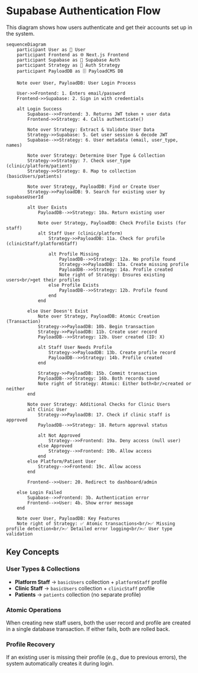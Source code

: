 # Supabase Authentication Flow

This diagram shows how users authenticate and get their accounts set up in the system.

```mermaid
sequenceDiagram
    participant User as 👤 User
    participant Frontend as 🌐 Next.js Frontend
    participant Supabase as 🔐 Supabase Auth
    participant Strategy as 🎯 Auth Strategy
    participant PayloadDB as 🗄️ PayloadCMS DB

    Note over User, PayloadDB: User Login Process
    
    User->>Frontend: 1. Enters email/password
    Frontend->>Supabase: 2. Sign in with credentials
    
    alt Login Success
        Supabase-->>Frontend: 3. Returns JWT token + user data
        Frontend->>Strategy: 4. Calls authenticate()
        
        Note over Strategy: Extract & Validate User Data
        Strategy->>Supabase: 5. Get user session & decode JWT
        Supabase-->>Strategy: 6. User metadata (email, user_type, names)
        
        Note over Strategy: Determine User Type & Collection
        Strategy->>Strategy: 7. Check user_type (clinic/platform/patient)
        Strategy->>Strategy: 8. Map to collection (basicUsers/patients)
        
        Note over Strategy, PayloadDB: Find or Create User
        Strategy->>PayloadDB: 9. Search for existing user by supabaseUserId
        
        alt User Exists
            PayloadDB-->>Strategy: 10a. Return existing user
            
            Note over Strategy, PayloadDB: Check Profile Exists (for staff)
            alt Staff User (clinic/platform)
                Strategy->>PayloadDB: 11a. Check for profile (clinicStaff/platformStaff)
                
                alt Profile Missing
                    PayloadDB-->>Strategy: 12a. No profile found
                    Strategy->>PayloadDB: 13a. Create missing profile
                    PayloadDB-->>Strategy: 14a. Profile created
                    Note right of Strategy: Ensures existing users<br/>get their profiles
                else Profile Exists
                    PayloadDB-->>Strategy: 12b. Profile found
                end
            end
            
        else User Doesn't Exist
            Note over Strategy, PayloadDB: Atomic Creation (Transaction)
            Strategy->>PayloadDB: 10b. Begin transaction
            Strategy->>PayloadDB: 11b. Create user record
            PayloadDB-->>Strategy: 12b. User created (ID: X)
            
            alt Staff User Needs Profile
                Strategy->>PayloadDB: 13b. Create profile record
                PayloadDB-->>Strategy: 14b. Profile created
            end
            
            Strategy->>PayloadDB: 15b. Commit transaction
            PayloadDB-->>Strategy: 16b. Both records saved
            Note right of Strategy: Atomic: Either both<br/>created or neither
        end
        
        Note over Strategy: Additional Checks for Clinic Users
        alt Clinic User
            Strategy->>PayloadDB: 17. Check if clinic staff is approved
            PayloadDB-->>Strategy: 18. Return approval status
            
            alt Not Approved
                Strategy-->>Frontend: 19a. Deny access (null user)
            else Approved
                Strategy-->>Frontend: 19b. Allow access
            end
        else Platform/Patient User
            Strategy-->>Frontend: 19c. Allow access
        end
        
        Frontend-->>User: 20. Redirect to dashboard/admin
        
    else Login Failed
        Supabase-->>Frontend: 3b. Authentication error
        Frontend-->>User: 4b. Show error message
    end

    Note over User, PayloadDB: Key Features
    Note right of Strategy: ✅ Atomic transactions<br/>✅ Missing profile detection<br/>✅ Detailed error logging<br/>✅ User type validation
```

## Key Concepts

### User Types & Collections
- **Platform Staff** → `basicUsers` collection + `platformStaff` profile
- **Clinic Staff** → `basicUsers` collection + `clinicStaff` profile  
- **Patients** → `patients` collection (no separate profile)

### Atomic Operations
When creating new staff users, both the user record and profile are created in a single database transaction. If either fails, both are rolled back.

### Profile Recovery
If an existing user is missing their profile (e.g., due to previous errors), the system automatically creates it during login.
